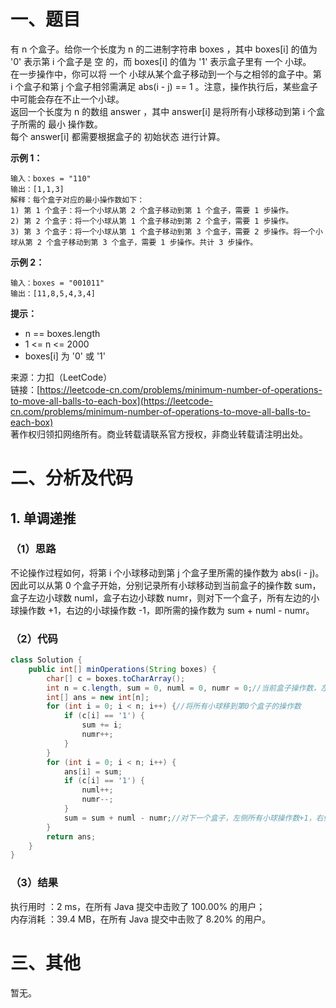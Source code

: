 # 一、题目
有 n 个盒子。给你一个长度为 n 的二进制字符串 boxes ，其中 boxes[i] 的值为 '0' 表示第 i 个盒子是 空 的，而 boxes[i] 的值为 '1' 表示盒子里有 一个 小球。     
在一步操作中，你可以将 一个 小球从某个盒子移动到一个与之相邻的盒子中。第 i 个盒子和第 j 个盒子相邻需满足 abs(i - j) == 1 。注意，操作执行后，某些盒子中可能会存在不止一个小球。     
返回一个长度为 n 的数组 answer ，其中 answer[i] 是将所有小球移动到第 i 个盒子所需的 最小 操作数。     
每个 answer[i] 都需要根据盒子的 初始状态 进行计算。      
     
**示例 1：**     
```
输入：boxes = "110"
输出：[1,1,3]
解释：每个盒子对应的最小操作数如下：
1) 第 1 个盒子：将一个小球从第 2 个盒子移动到第 1 个盒子，需要 1 步操作。
2) 第 2 个盒子：将一个小球从第 1 个盒子移动到第 2 个盒子，需要 1 步操作。
3) 第 3 个盒子：将一个小球从第 1 个盒子移动到第 3 个盒子，需要 2 步操作。将一个小球从第 2 个盒子移动到第 3 个盒子，需要 1 步操作。共计 3 步操作。
```
**示例 2：**      
```
输入：boxes = "001011"
输出：[11,8,5,4,3,4]
```
**提示：**     
- n == boxes.length
- 1 <= n <= 2000
- boxes[i] 为 '0' 或 '1'
        
来源：力扣（LeetCode）     
链接：[https://leetcode-cn.com/problems/minimum-number-of-operations-to-move-all-balls-to-each-box](https://leetcode-cn.com/problems/minimum-number-of-operations-to-move-all-balls-to-each-box)      
著作权归领扣网络所有。商业转载请联系官方授权，非商业转载请注明出处。      
# 二、分析及代码    
## 1. 单调递推
### （1）思路
不论操作过程如何，将第 i 个小球移动到第 j 个盒子里所需的操作数为 abs(i - j)。因此可以从第 0 个盒子开始，分别记录所有小球移动到当前盒子的操作数 sum，盒子左边小球数 numl，盒子右边小球数 numr，则对下一个盒子，所有左边的小球操作数 +1，右边的小球操作数 -1，即所需的操作数为 sum + numl - numr。     
### （2）代码
```java
class Solution {
    public int[] minOperations(String boxes) {
        char[] c = boxes.toCharArray();
        int n = c.length, sum = 0, numl = 0, numr = 0;//当前盒子操作数，左侧小球数，右侧小球数
        int[] ans = new int[n];
        for (int i = 0; i < n; i++) {//将所有小球移到第0个盒子的操作数
            if (c[i] == '1') {
                sum += i;
                numr++;
            }
        }
        for (int i = 0; i < n; i++) {
            ans[i] = sum;
            if (c[i] == '1') {
                numl++;
                numr--;
            }
            sum = sum + numl - numr;//对下一个盒子，左侧所有小球操作数+1，右侧所有小球-1
        }
        return ans;
    }
}
```
### （3）结果
执行用时 ：2 ms，在所有 Java 提交中击败了 100.00% 的用户；    
内存消耗 ：39.4 MB，在所有 Java 提交中击败了 8.20% 的用户。      
# 三、其他
暂无。  
